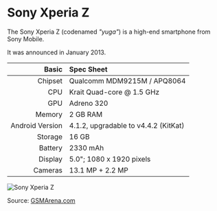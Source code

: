 Sony Xperia Z
==============

The Sony Xperia Z (codenamed _"yuga"_) is a high-end smartphone from Sony Mobile.

It was announced in January 2013.

Basic   | Spec Sheet
-------:|:-------------------------
Chipset | Qualcomm MDM9215M / APQ8064
CPU     | Krait Quad-core @ 1.5 GHz 
GPU     | Adreno 320
Memory  | 2 GB RAM
Android Version | 4.1.2, upgradаble to v4.4.2 (KitKat)
Storage | 16 GB
Battery | 2330 mAh
Display | 5.0"; 1080 x 1920 pixels
Cameras | 13.1 MP + 2.2 MP 

![Sony Xperia Z](http://cdn2.gsmarena.com/vv/bigpic/sony-xperia-z.jpg "Sony Xperia Z in black")

Source: [GSMArena.com](http://www.gsmarena.com/sony_xperia_z-5204.php)
